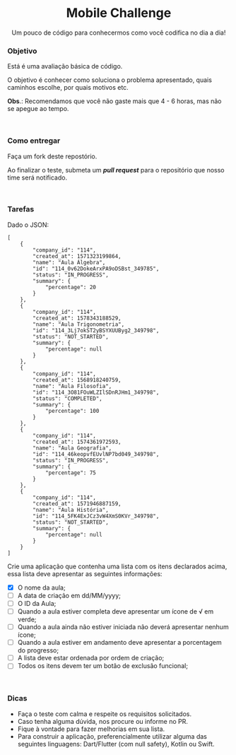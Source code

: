 <h1 align="center">Mobile Challenge</h1>

<p align="center">Um pouco de código para conhecermos como você codifica no dia a dia!</p>

<h3>Objetivo</h3>

Está é uma avaliação básica de código.

O objetivo é conhecer como soluciona o problema apresentado, quais caminhos escolhe, por quais motivos etc.

<b>Obs</b>.: Recomendamos que você não gaste mais que 4 - 6 horas, mas não se apegue ao tempo.

<br>
<h3>Como entregar</h3>

Faça um fork deste repostório.

Ao finalizar o teste, submeta um <b><i>pull request</b></i> para o repositório que nosso time será notificado.

<br>
<h3>Tarefas</h3>

Dado o JSON:

````
[
    {
        "company_id": "114",
        "created_at": 1571323199864,
        "name": "Aula Álgebra",
        "id": "114_0v62DokeArxPA9oDSBst_349785",
        "status": "IN_PROGRESS",
        "summary": {
            "percentage": 20
        }
    },
    {
        "company_id": "114",
        "created_at": 1578343188529,
        "name": "Aula Trigonometria",
        "id": "114_3Lj7okST2yBSYXUUByg2_349798",
        "status": "NOT_STARTED",
        "summary": {
            "percentage": null
        }
    },
    {
        "company_id": "114",
        "created_at": 1568918240759,
        "name": "Aula Filosofia",
        "id": "114_3O81FOuWLZIlSDnRJHm1_349798",
        "status": "COMPLETED",
        "summary": {
            "percentage": 100
        }
    },
    {
        "company_id": "114",
        "created_at": 1574361972593,
        "name": "Aula Geografia",
        "id": "114_46keopvfEUvlNP7bd049_349798",
        "status": "IN_PROGRESS",
        "summary": {
            "percentage": 75
        }
    },
    {
        "company_id": "114",
        "created_at": 1571946887159,
        "name": "Aula História",
        "id": "114_5FK4ExJCz3vW4XmS0KVr_349798",
        "status": "NOT_STARTED",
        "summary": {
            "percentage": null
        }
    }
]
````
Crie uma aplicação que contenha uma lista com os itens declarados acima, essa lista deve apresentar as seguintes informações:

- [x] O nome da aula;
- [ ] A data de criação em dd/MM/yyyy;
- [ ] O ID da Aula;
- [ ] Quando a aula estiver completa deve apresentar um ícone de √ em verde;
- [ ] Quando a aula ainda não estiver iniciada não deverá apresentar nenhum ícone;
- [ ] Quando a aula estiver em andamento deve apresentar a porcentagem do progresso;
- [ ] A lista deve estar ordenada por ordem de criação;
- [ ] Todos os itens devem ter um botão de exclusão funcional;

<br>
<h3>Dicas</h3>

- Faça o teste com calma e respeite os requisitos solicitados.
- Caso tenha alguma dúvida, nos procure ou informe no PR.
- Fique à vontade para fazer melhorias em sua lista.
- Para construir a aplicação, preferencialmente utilizar alguma das seguintes linguagens: Dart/Flutter (com null safety), Kotlin ou Swift.




